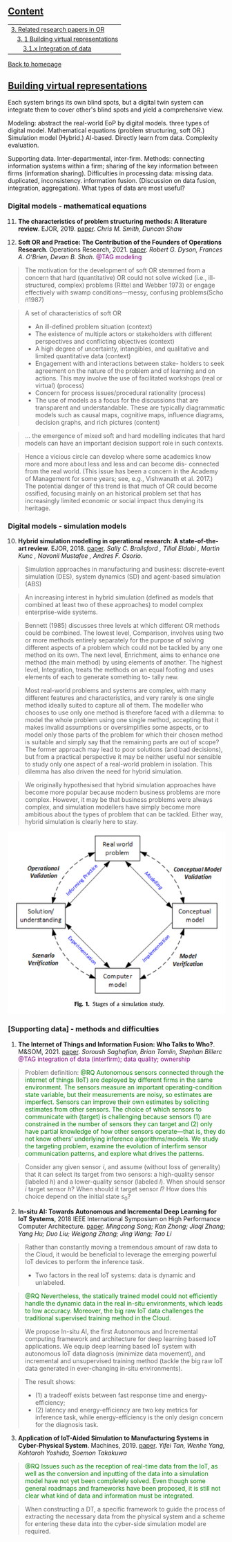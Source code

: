 ## [Content](#content)

<table>
<tr><td colspan="2"><a href="#related-research-papers-in-or">3. Related research papers in OR</a></td></tr>
<tr><td colspan="2">&emsp;<a href="#building-virtual-representations">3. 1 Building virtual representations</a></td></tr>
<tr>
	<td>&emsp;&emsp;<a href=#integration-of-data>3.1.x Integration of data</a></td>
</tr>
</table>

[Back to homepage](../papers4dtor.md)

## [Building virtual representations](#content)
Each system brings its own blind spots, but a digital twin system can integrate them to cover other's blind spots and yield a comprehensive view.

Modeling: abstract the real-world EoP by digital models. three types of digital model. Mathematical equations (problem structuring, soft OR.) Simulation model (Hybrid.) AI-based. Directly learn from data. Complexity evaluation.

Supporting data. Inter-departmental, inter-firm. Methods: connecting information systems within a firm; sharing of the key information between firms (information sharing). Difficulties in processing data: missing data. duplicated, inconsistency. information fusion. (Discussion on data fusion, integration, aggregation). What types of data are most useful?

### Digital models - mathematical equations
11. **The characteristics of problem structuring methods: A literature review**. EJOR, 2019. [paper](https://doi.org/10.1016/j.ejor.2018.05.003). *Chris M. Smith, Duncan Shaw*

4. **Soft OR and Practice: The Contribution of the Founders of Operations Research**. Operations Research, 2021. [paper](https://doi.org/10.1287/opre.2020.2051). *Robert G. Dyson, Frances A. O’Brien, Devan B. Shah*.
<font color=purple>@TAG modeling</font>
> The motivation for the development of soft OR stemmed from a concern that hard (quantitative) OR could not solve wicked (i.e., ill-structured, complex) problems (Rittel and Webber 1973) or engage effectively with swamp conditions—messy, confusing problems(Scho ̈n1987)

> A set of characteristics of soft OR
> - An ill-defined problem situation (context)
> - The existence of multiple actors or stakeholders with different perspectives and conflicting objectives (context)
> - A high degree of uncertainty, intangibles, and qualitative and limited quantitative data (context)
> - Engagement with and interactions between stake- holders to seek agreement on the nature of the problem and of learning and on actions. This may involve the use of facilitated workshops (real or virtual) (process)
> - Concern for process issues/procedural rationality (process)
> - The use of models as a focus for the discussions that are transparent and understandable. These are typically diagrammatic models such as causal maps, cognitive maps, influence diagrams, decision graphs, and rich pictures (content)

> ... the emergence of mixed soft and hard modelling indicates that hard models can have an important decision support role in such contexts.

> Hence a vicious circle can develop where some academics know more and more about less and less and can become dis- connected from the real world. (This issue has been a concern in the Academy of Management for some years; see, e.g., Vishwanath et al. 2017.) The potential danger of this trend is that much of OR could become ossified, focusing mainly on an historical problem set that has increasingly limited economic or social impact thus denying its heritage.

### Digital models - simulation models

10. **Hybrid simulation modelling in operational research: A state-of-the-art review**. EJOR, 2018. [paper](https://doi.org/10.1016/j.ejor.2018.10.025). *Sally C. Brailsford , Tillal Eldabi , Martin Kunc , Navonil Mustafee , Andres F. Osorio*. 

> Simulation approaches in manufacturing and business: discrete-event simulation (DES), system dynamics (SD) and agent-based simulation (ABS) 

> An increasing interest in hybrid simulation (defined as models that combined at least two of these approaches) to model complex enterprise-wide systems.

> Bennett (1985) discusses three levels at which different OR methods could be combined. The lowest level, Comparison, involves using two or more methods entirely separately for the purpose of solving different aspects of a problem which could not be tackled by any one method on its own. The next level, Enrichment, aims to enhance one method (the main method) by using elements of another. The highest level, Integration, treats the methods on an equal footing and uses elements of each to generate something to- tally new.

> Most real-world problems and systems are complex, with many different features and characteristics, and very rarely is one single method ideally suited to capture all of them. The modeller who chooses to use only one method is therefore faced with a dilemma: to model the whole problem using one single method, accepting that it makes invalid assumptions or oversimplifies some aspects, or to model only those parts of the problem for which their chosen method is suitable and simply say that the remaining parts are out of scope? The former approach may lead to poor solutions (and bad decisions), but from a practical perspective it may be neither useful nor sensible to study only one aspect of a real-world problem in isolation. This dilemma has also driven the need for hybrid simulation.

> We originally hypothesised that hybrid simulation approaches have become more popular because modern business problems are more complex. However, it may be that business problems were always complex, and simulation modellers have simply become more ambitious about the types of problem that can be tackled. Either way, hybrid simulation is clearly here to stay.

![](./image/Stages-of-simulation-study.png) 


### [Supporting data] - methods and difficulties

1. **The Internet of Things and Information Fusion: Who Talks to Who?**. M&SOM, 2021. [paper](https://pubsonline.informs.org/doi/10.1287/msom.2020.0958). *Soroush Saghafian, Brian Tomlin, Stephan Billerc* <font color=purple>@TAG integration of data (interfirm); data quality; ownership</font>

> Problem definition: <font color=green>@RQ Autonomous sensors connected through the internet of things (IoT) are deployed by different firms in the same environment. The sensors measure an important operating-condition state variable, but their measurements are noisy, so estimates are imperfect. Sensors can improve their own estimates by soliciting estimates from other sensors. The choice of which sensors to communicate with (target) is challenging because sensors (1) are constrained in the number of sensors they can target and (2) only have partial knowledge of how other sensors operate—that is, they do not know others’ underlying inference algorithms/models. We study the targeting problem, examine the evolution of interfirm sensor communication patterns, and explore what drives the patterns.</font>

> Consider any given sensor $i$, and assume (without loss of generality) that it can select its target from two sensors: a high-quality sensor (labeled $h$) and a lower-quality sensor (labeled $l$). When should sensor $i$ target sensor $h$? When should it target sensor $l$? How does this choice depend on the initial state $s_0$?

2. **In-situ AI: Towards Autonomous and Incremental Deep Learning for IoT Systems**, 2018 IEEE International Symposium on High Performance Computer Architecture. [paper](https://ieeexplore.ieee.org/stamp/stamp.jsp?tp=&arnumber=8327001). *Mingcong Song; Kan Zhong; Jiaqi Zhang; Yang Hu; Duo Liu; Weigong Zhang; Jing Wang; Tao Li*

> Rather than constantly moving a tremendous amount of raw data to the Cloud, it would be beneficial to leverage the emerging powerful IoT devices to perform the inference task.
> - Two factors in the real IoT systems: data is dynamic and unlabeled. 

> <font color=green>@RQ Nevertheless, the statically trained model could not efficiently handle the dynamic data in the real in-situ environments, which leads to low accuracy. Moreover, the big raw IoT data challenges the traditional supervised training method in the Cloud.</font>

> We propose In-situ AI, the first Autonomous and Incremental computing framework and architecture for deep learning based IoT applications. We equip deep learning based IoT system with autonomous IoT data diagnosis (minimize data movement), and incremental and unsupervised training method (tackle the big raw IoT data generated in ever-changing in-situ environments).

> The result shows:
> - (1) a tradeoff exists between fast response time and energy-efficiency; 
> - (2) latency and energy-efficiency are two key metrics for inference task, while energy-efficiency is the only design concern for the diagnosis task.

3. **Application of IoT-Aided Simulation to Manufacturing Systems in Cyber-Physical System**. Machines, 2019. [paper](https://doi.org/10.3390/machines7010002). *Yifei Tan, Wenhe Yang, Kohtaroh Yoshida, Soemon Takakuwa*

> <font color=green>@RQ Issues such as the reception of real-time data from the IoT, as well as the conversion and inputting of the data into a simulation model have not yet been completely solved. Even though some general roadmaps and frameworks have been proposed, it is still not clear what kind of data and information must be integrated.</font>

> When constructing a DT, a specific framework to guide the process of extracting the necessary data from the physical system and a scheme for entering these data into the cyber-side simulation model are required.

